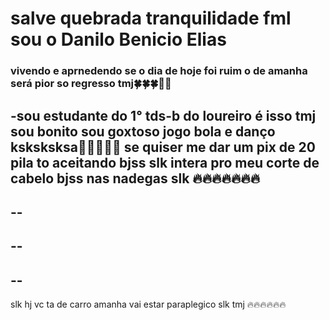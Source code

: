 # salve quebrada tranquilidade fml sou o Danilo Benicio Elias
### vivendo e aprnedendo se o dia de hoje foi ruim o de amanha será pior so regresso tmj🍀🍀🍀🤫🤫
-sou estudante do 1° tds-b do loureiro é isso tmj
sou bonito sou goxtoso jogo bola e danço ksksksksa🤫🤫🤫🤫🤫
se quiser me dar um pix de 20 pila to aceitando bjss slk intera pro meu corte de cabelo bjss nas nadegas slk
🔥🔥🔥🔥🔥🔥🔥
--
--
--
--
--
--
--
slk hj vc ta de carro amanha vai estar paraplegico slk tmj
🔥🔥🔥🔥🔥🔥
